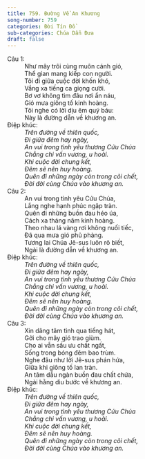 ```yaml
---
title: 759. Đường Về An Khương
song-number: 759
categories: Đời Tín Đồ
sub-categories: Chúa Dẫn Đưa
draft: false
---
```

<dl><dt>Câu 1:</dt><dd data-verse="1">Như mây trôi cùng muôn cánh gió, <br/>Thế gian mang kiếp con người. <br/>Tôi đi giữa cuộc đời khốn khó, <br/>Vắng xa tiếng ca giọng cười. <br/>Bơ vơ không tìm đâu nơi ẩn náu, <br/>Gió mưa giông tố kinh hoàng. <br/>Tôi nghe có lời dịu êm quý báu: <br/>Này là đường dẫn về khương an. </dd><dt>Điệp khúc:</dt><dd data-chorus="1"><em>Trên đường về thiên quốc, <br/>Đi giữa đêm hay ngày, <br/>An vui trong tình yêu thương Cứu Chúa <br/>Chẳng chi vấn vương, u hoài. <br/>Khi cuộc đời chung kết, <br/>Đêm sẽ nên huy hoàng. <br/>Quên đi những ngày còn trong cõi chết, <br/>Đời đời cùng Chúa vào khương an. </em></dd><dt>Câu 2:</dt><dd data-verse="2">An vui trong tình yêu Cứu Chúa, <br/>Lắng nghe hạnh phúc ngập tràn. <br/>Quên đi những buồn đau héo úa, <br/>Cách xa tháng năm kinh hoàng. <br/>Theo nhau lá vàng rơi không nuối tiếc, <br/>Đã qua mưa gió phủ phàng. <br/>Tương lai Chúa Jê-sus luôn rõ biết, <br/>Ngài là đường dẫn về khương an. </dd><dt>Điệp khúc:</dt><dd data-chorus="1"><em>Trên đường về thiên quốc, <br/>Đi giữa đêm hay ngày, <br/>An vui trong tình yêu thương Cứu Chúa <br/>Chẳng chi vấn vương, u hoài. <br/>Khi cuộc đời chung kết, <br/>Đêm sẽ nên huy hoàng. <br/>Quên đi những ngày còn trong cõi chết, <br/>Đời đời cùng Chúa vào khương an. </em></dd><dt>Câu 3:</dt><dd data-verse="3">Xin dâng tâm tình qua tiếng hát, <br/>Gởi cho mây gió trao giùm. <br/>Cho ai vẫn sầu ưu chất ngất, <br/>Sống trong bóng đêm bao trùm. <br/>Nghe đâu như lời Jê-sus phán hứa, <br/>Giữa khi giông tố lan tràn. <br/>An tâm dẫu ngàn buồn đau chất chứa, <br/>Ngài hằng dìu bước về khương an. </dd><dt>Điệp khúc:</dt><dd data-chorus="1"><em>Trên đường về thiên quốc, <br/>Đi giữa đêm hay ngày, <br/>An vui trong tình yêu thương Cứu Chúa <br/>Chẳng chi vấn vương, u hoài. <br/>Khi cuộc đời chung kết, <br/>Đêm sẽ nên huy hoàng. <br/>Quên đi những ngày còn trong cõi chết, <br/>Đời đời cùng Chúa vào khương an. </em></dd></dl>